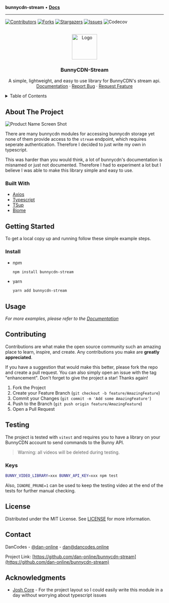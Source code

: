 **bunnycdn-stream** • [**Docs**](globals.md)

***

[![Contributors][contributors-shield]][contributors-url]
[![Forks][forks-shield]][forks-url]
[![Stargazers][stars-shield]][stars-url]
[![Issues][issues-shield]][issues-url]
![Codecov][coverage-shield]

<br />
<div align="center">
  <a href="https://github.com/dan-online/bunnycdn-stream">
    <img src="https://github.com/dan-online/bunnycdn-stream/raw/main/assets/images/bunnycdn-stream.png?raw=true" alt="Logo" width="80" height="80">
  </a>

  <h3 align="center">BunnyCDN-Stream</h3>

  <p align="center">
    A simple, lightweight, and easy to use library for BunnyCDN's stream api.
    <br />
    <a href="https://github.com/dan-online/bunnycdn-stream/blob/main/docs/classes/BunnyCdnStream.md">Documentation</a>
    ·
    <a href="https://github.com/dan-online/bunnycdn-stream/issues">Report Bug</a>
    ·
    <a href="https://github.com/dan-online/bunnycdn-stream/issues">Request Feature</a>
  </p>
</div>

<!-- TABLE OF CONTENTS -->
<details>
  <summary>Table of Contents</summary>
  <ol>
    <li>
      <a href="#about-the-project">About The Project</a>
      <ul>
        <li><a href="#built-with">Built With</a></li>
      </ul>
    </li>
    <li>
      <a href="#getting-started">Getting Started</a>
      <ul>
        <li><a href="#prerequisites">Prerequisites</a></li>
      </ul>
    </li>
    <li><a href="#usage">Usage</a></li>
    <li><a href="#contributing">Contributing</a></li>
    <li><a href="#license">License</a></li>
    <li><a href="#contact">Contact</a></li>
    <li><a href="#acknowledgments">Acknowledgments</a></li>
  </ol>
</details>

<!-- ABOUT THE PROJECT -->

## About The Project

![Product Name Screen Shot][product-screenshot]

There are many bunnycdn modules for accessing bunnycdn storage yet none of them provide access to the `stream` endpoint, which requires seperate authentication. Therefore I decided to just write my own in typescript.

This was harder than you would think, a lot of bunnycdn's documentation is misnamed or just not documented. Therefore I had to experiment a lot but I believe I was able to make this library simple and easy to use.

### Built With

- [Axios](https://axios.com)
- [Typescript](https://www.typescriptlang.org)
- [TSup](https://tsup.egoist.dev)
- [Biome](https://biomejs.dev)

## Getting Started

To get a local copy up and running follow these simple example steps.

### Install

- npm

  ```sh
  npm install bunnycdn-stream
  ```

- yarn
  ```sh
  yarn add bunnycdn-stream
  ```

## Usage

_For more examples, please refer to the [Documentation](https://github.com/dan-online/bunnycdn-stream/blob/main/docs/classes/BunnyCdnStream-1.md)_

## Contributing

Contributions are what make the open source community such an amazing place to learn, inspire, and create. Any contributions you make are **greatly appreciated**.

If you have a suggestion that would make this better, please fork the repo and create a pull request. You can also simply open an issue with the tag "enhancement".
Don't forget to give the project a star! Thanks again!

1. Fork the Project
2. Create your Feature Branch (`git checkout -b feature/AmazingFeature`)
3. Commit your Changes (`git commit -m 'Add some AmazingFeature'`)
4. Push to the Branch (`git push origin feature/AmazingFeature`)
5. Open a Pull Request

## Testing

The project is tested with `vitest` and requires you to have a library on your BunnyCDN account to send commands to the Bunny API.

> Warning: all videos will be deleted during testing.

### Keys

```sh
BUNNY_VIDEO_LIBRARY=xxx BUNNY_API_KEY=xxx npm test
```

Also, `IGNORE_PRUNE=1` can be used to keep the testing video at the end of the tests for further manual checking.

<!-- LICENSE -->

## License

Distributed under the MIT License. See [LICENSE](LICENSE) for more information.

## Contact

DanCodes - [@dan-online](https://github.com/dan-online) - dan@dancodes.online

Project Link: [https://github.com/dan-online/bunnycdn-stream](https://github.com/dan-online/bunnycdn-stream)

<!-- ACKNOWLEDGMENTS -->

## Acknowledgments

- [Josh Core](https://github.com/josh-development/core) - For the project layout so I could easily write this module in a day without worrying about typescript issues

<!-- MARKDOWN LINKS & IMAGES -->
<!-- https://www.markdownguide.org/basic-syntax/#reference-style-links -->

[contributors-shield]: https://img.shields.io/github/contributors/dan-online/bunnycdn-stream.svg?style=for-the-badge
[contributors-url]: https://github.com/dan-online/bunnycdn-stream/graphs/contributors
[coverage-shield]: https://img.shields.io/codecov/c/github/dan-online/bunnycdn-stream?token=FAU4GNC5FD&style=for-the-badge&logo=codecov
[forks-shield]: https://img.shields.io/github/forks/dan-online/bunnycdn-stream.svg?style=for-the-badge
[forks-url]: https://github.com/dan-online/bunnycdn-stream/network/members
[stars-shield]: https://img.shields.io/github/stars/dan-online/bunnycdn-stream.svg?style=for-the-badge
[stars-url]: https://github.com/dan-online/bunnycdn-stream/stargazers
[issues-shield]: https://img.shields.io/github/issues/dan-online/bunnycdn-stream.svg?style=for-the-badge
[issues-url]: https://github.com/dan-online/bunnycdn-stream/issues
[license-shield]: https://img.shields.io/github/license/dan-online/bunnycdn-stream.svg?style=for-the-badge
[license-url]: https://github.com/dan-online/bunnycdn-stream/blob/master/LICENSE
[product-screenshot]: https://github.com/dan-online/bunnycdn-stream/raw/main/assets/images/demo.png?raw=true
